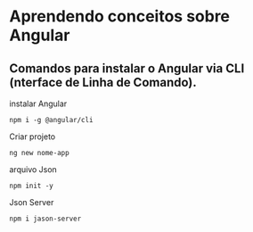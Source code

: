 <h1>Aprendendo conceitos sobre Angular</h1>

<h2>Comandos para instalar o Angular via CLI (nterface de Linha de Comando).</h2>

instalar Angular
```
npm i -g @angular/cli
```

Criar projeto
```
ng new nome-app
```

arquivo Json
```
npm init -y
```

Json Server
```
npm i jason-server
```